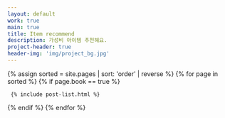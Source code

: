 ```yaml
---
layout: default
work: true
main: true
title: Item recommend
description: 가성비 아이템 추천해요.
project-header: true
header-img: 'img/project_bg.jpg'
---
```


<div class="catalogue">
{% assign sorted = site.pages | sort: 'order' | reverse %}
{% for page in sorted %}
{% if page.book == true %}

     {% include post-list.html %}

{% endif %}
{% endfor %}

</div>
